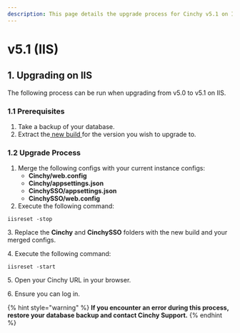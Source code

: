 ```yaml
---
description: This page details the upgrade process for Cinchy v5.1 on IIS.
---
```


# v5.1 (IIS)

## 1. Upgrading on IIS

The following process can be run when upgrading from v5.0 to v5.1 on IIS.

### 1.1 Prerequisites

1. Take a backup of your database.
2. Extract the[ new build ](https://platform.docs.cinchy.com/deployment-guide/deployment-installation-guides/deployment-planning-overview-and-checklist/deployment-prerequisites#4.1-access-the-artifacts)for the version you wish to upgrade to.

### 1.2 Upgrade Process

1. Merge the following configs with your current instance configs:
   * **Cinchy/web.config**
   * **Cinchy/appsettings.json**
   * **CinchySSO/appsettings.json**
   * **CinchySSO/web.config**
2. Execute the following command:

```
iisreset -stop 
```

3\.  Replace the **Cinchy** and **CinchySSO** folders with the new build and your merged configs.

4\. Execute the following command:

```
iisreset -start 
```

5\. Open your Cinchy URL in your browser.

6\. Ensure you can log in.

{% hint style="warning" %}
**If you encounter an error during this process, restore your database backup and contact Cinchy Support.**
{% endhint %}
